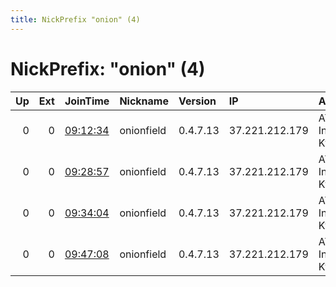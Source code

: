 ```yaml
---
title: NickPrefix "onion" (4)
---
```


# NickPrefix: "onion" (4)

|   Up |   Ext | JoinTime                                                                                              | Nickname   | Version   | IP             | AS                | CC   |   ORp |   Dirp | OS    | Contact   |   eFamMembers |
|-----:|------:|:------------------------------------------------------------------------------------------------------|:-----------|:----------|:---------------|:------------------|:-----|------:|-------:|:------|:----------|--------------:|
|    0 |     0 | [09:12:34](https://nusenu.github.io/OrNetStats/w/relay/E2BED4231C90895D1EA6DEAB448938C82CDBF0B4.html) | onionfield | 0.4.7.13  | 37.221.212.179 | ATW Internet Kft. | hu   |   443 |      0 | Linux | no        |             1 |
|    0 |     0 | [09:28:57](https://nusenu.github.io/OrNetStats/w/relay/54CAF8B08315A596F18BD5886E1AC2F5FC9B3501.html) | onionfield | 0.4.7.13  | 37.221.212.179 | ATW Internet Kft. | hu   |   443 |      0 | Linux | no        |             1 |
|    0 |     0 | [09:34:04](https://nusenu.github.io/OrNetStats/w/relay/CB4ABA16FB877B7AC81568049AC49686E71393BD.html) | onionfield | 0.4.7.13  | 37.221.212.179 | ATW Internet Kft. | hu   |   443 |      0 | Linux | no        |             1 |
|    0 |     0 | [09:47:08](https://nusenu.github.io/OrNetStats/w/relay/053CA200B16FF40AADBE1ED9E70197FF14F6815E.html) | onionfield | 0.4.7.13  | 37.221.212.179 | ATW Internet Kft. | hu   |   443 |      0 | Linux | no        |             1 |
